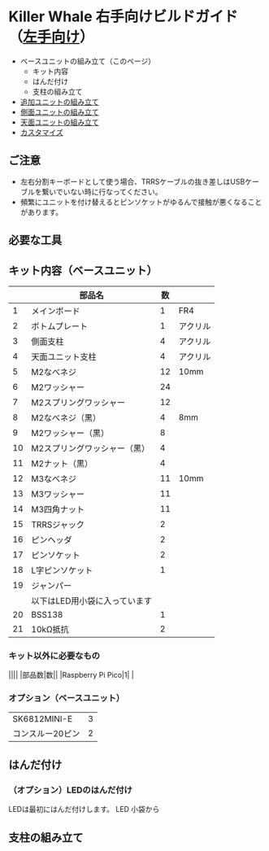 # Killer Whale 右手向けビルドガイド（[左手向け](README_L.md)）

- ベースユニットの組み立て（このページ）
  - キット内容
  - はんだ付け
  - 支柱の組み立て
- [追加ユニットの組み立て](左手用/追加ユニット.md)
- [側面ユニットの組み立て](README_SIDE.md)
- [天面ユニットの組み立て](README_TOP.md)
- [カスタマイズ](README_CUSTOM.md)

## ご注意
- 左右分割キーボードとして使う場合、TRRSケーブルの抜き差しはUSBケーブルを繋いでいない時に行なってください。
- 頻繁にユニットを付け替えるとピンソケットがゆるんで接触が悪くなることがあります。

## 必要な工具

## キット内容（ベースユニット）
||部品名|数||
|-|-|-|-|
|1|メインボード|1|FR4|
|2|ボトムプレート|1|アクリル|
|3|側面支柱|4|アクリル|
|4|天面ユニット支柱|4|アクリル|
|5|M2なべネジ|12|10mm|
|6|M2ワッシャー|24||
|7|M2スプリングワッシャー|12||
|8|M2なべネジ（黒）|4|8mm|
|9|M2ワッシャー（黒）|8||
|10|M2スプリングワッシャー（黒）|4|
|11|M2ナット（黒）|4|
|12|M3なべネジ|11|10mm|
|13|M3ワッシャー|11||
|14|M3四角ナット|11||
|15|TRRSジャック|2||
|16|ピンヘッダ|2||
|17|ピンソケット|2||
|18|L字ピンソケット|1||
|19|ジャンパー|||
||以下はLED用小袋に入っています||
|20|BSS138|1||
|21|10kΩ抵抗|2||

### キット以外に必要なもの
||||
|部品数|数||
|Raspberry Pi Pico|1|
|

### オプション（ベースユニット）
|||
|-|-|
|SK6812MINI-E|3|
|コンスルー20ピン|2|

## はんだ付け
### （オプション）LEDのはんだ付け
LEDは最初にはんだ付けします。
LED
小袋から
## 支柱の組み立て

